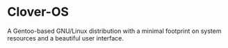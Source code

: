 Clover-OS
=========

A Gentoo-based GNU/Linux distribution with a minimal footprint on system resources and a beautiful user interface.
